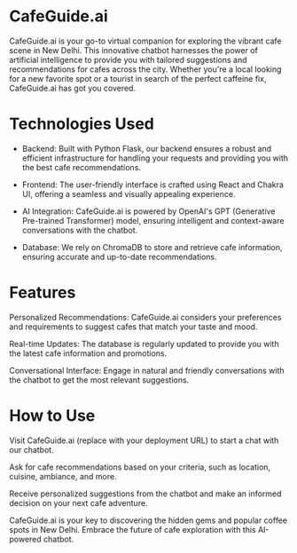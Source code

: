 # CafeGuide.ai

CafeGuide.ai is your go-to virtual companion for exploring the vibrant cafe scene in New Delhi. This innovative chatbot harnesses the power of artificial intelligence to provide you with tailored suggestions and recommendations for cafes across the city. Whether you're a local looking for a new favorite spot or a tourist in search of the perfect caffeine fix, CafeGuide.ai has got you covered.


# Technologies Used
 - Backend: Built with Python Flask, our backend ensures a robust and efficient infrastructure for handling your requests and providing you with the best cafe recommendations.

- Frontend: The user-friendly interface is crafted using React and Chakra UI, offering a seamless and visually appealing experience.

- AI Integration: CafeGuide.ai is powered by OpenAI's GPT (Generative Pre-trained Transformer) model, ensuring intelligent and context-aware conversations with the chatbot.

- Database: We rely on ChromaDB to store and retrieve cafe information, ensuring accurate and up-to-date recommendations.


# Features
Personalized Recommendations: CafeGuide.ai considers your preferences and requirements to suggest cafes that match your taste and mood.

Real-time Updates: The database is regularly updated to provide you with the latest cafe information and promotions.

Conversational Interface: Engage in natural and friendly conversations with the chatbot to get the most relevant suggestions.


# How to Use
Visit CafeGuide.ai (replace with your deployment URL) to start a chat with our chatbot.

Ask for cafe recommendations based on your criteria, such as location, cuisine, ambiance, and more.

Receive personalized suggestions from the chatbot and make an informed decision on your next cafe adventure.

CafeGuide.ai is your key to discovering the hidden gems and popular coffee spots in New Delhi. Embrace the future of cafe exploration with this AI-powered chatbot.

